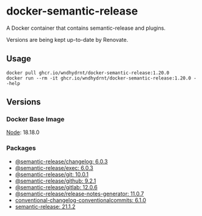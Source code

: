 # docker-semantic-release

A Docker container that contains semantic-release and plugins.

Versions are being kept up-to-date by Renovate.

## Usage

```shell
docker pull ghcr.io/wndhydrnt/docker-semantic-release:1.20.0
docker run --rm -it ghcr.io/wndhydrnt/docker-semantic-release:1.20.0 --help
```

## Versions

### Docker Base Image

[Node](https://hub.docker.com/_/node): 18.18.0

### Packages

- [@semantic-release/changelog: 6.0.3](https://www.npmjs.com/package/@semantic-release/changelog/v/6.0.3)
- [@semantic-release/exec: 6.0.3](https://www.npmjs.com/package/@semantic-release/exec/v/6.0.3)
- [@semantic-release/git: 10.0.1](https://www.npmjs.com/package/@semantic-release/git/v/10.0.1)
- [@semantic-release/github: 9.2.1](https://www.npmjs.com/package/@semantic-release/github/v/9.2.1)
- [@semantic-release/gitlab: 12.0.6](https://www.npmjs.com/package/@semantic-release/gitlab/v/12.0.6)
- [@semantic-release/release-notes-generator: 11.0.7](https://www.npmjs.com/package/@semantic-release/release-notes-generator/v/11.0.7)
- [conventional-changelog-conventionalcommits: 6.1.0](https://www.npmjs.com/package/conventional-changelog-conventionalcommits/v/6.1.0)
- [semantic-release: 21.1.2](https://www.npmjs.com/package/semantic-release/v/21.1.2)
